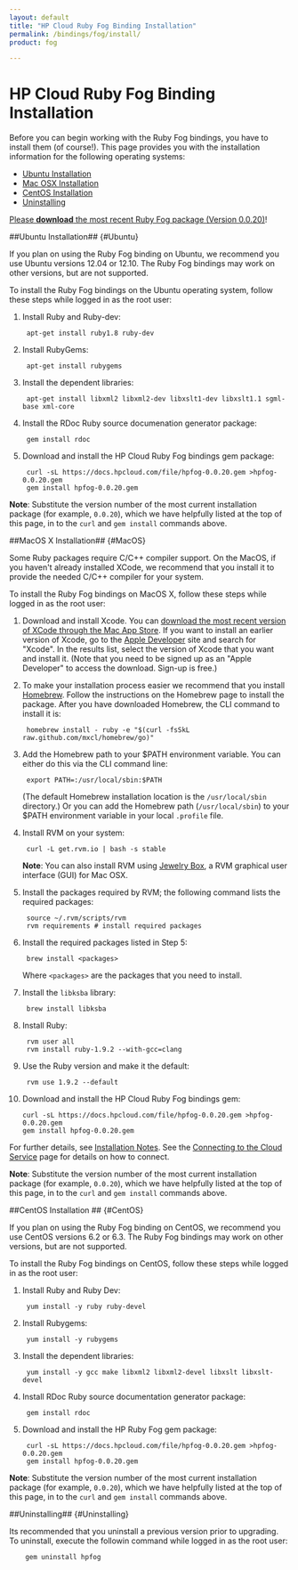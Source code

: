```yaml
---
layout: default
title: "HP Cloud Ruby Fog Binding Installation"
permalink: /bindings/fog/install/
product: fog

---
```

# HP Cloud Ruby Fog Binding Installation

Before you can begin working with the Ruby Fog bindings, you have to install them (of course!).  <!--We recommend installing with the [RVM package](https://rvm.io//).-->  This page provides you with the installation information for the following operating systems:

* [Ubuntu Installation](#Ubuntu)
* [Mac OSX Installation](#MacOS)
* [CentOS Installation](#CentOS)
* [Uninstalling](#Uninstalling) 

[Please **download** the most recent Ruby Fog package (Version 0.0.20)](/file/hpfog-0.0.20.gem)!


<!--##Installation Prerequisites## {#Installation}

To install the HP Cloud Ruby Fog bindings on any of the currently-supported platforms, you need to have RVM installed on your system:

    curl -L get.rvm.io | bash -s stable

**Note**: On a Mac, you can also install RVM using [Jewelry Box](https://unfiniti.com/software/mac/jewelrybox), a RVM graphical user interface (GUI) for Mac OSX.

You are now ready to perform your installation on [Ubuntu](#Ubuntu), [MacOS](#MacOS), or [CentOS](#CentOS).-->


##Ubuntu Installation## {#Ubuntu}

If you plan on using the Ruby Fog binding on Ubuntu, we recommend you use Ubuntu versions 12.04 or 12.10.  The Ruby Fog bindings may work on other versions, but are not supported. 

To install the Ruby Fog bindings on the Ubuntu operating system, follow these steps while logged in as the root user:

1. Install Ruby and Ruby-dev:

        apt-get install ruby1.8 ruby-dev

2. Install RubyGems:

        apt-get install rubygems

3. Install the dependent libraries:

        apt-get install libxml2 libxml2-dev libxslt1-dev libxslt1.1 sgml-base xml-core

4. Install the RDoc Ruby source documenation generator package:

        gem install rdoc

5. Download and install the HP Cloud Ruby Fog bindings gem package:

        curl -sL https://docs.hpcloud.com/file/hpfog-0.0.20.gem >hpfog-0.0.20.gem
        gem install hpfog-0.0.20.gem

**Note**: Substitute the version number of the most current installation package (for example, `0.0.20`), which we have helpfully listed at the top of this page, in to the `curl` and `gem install` commands above.

##MacOS X Installation## {#MacOS}

Some Ruby packages require C/C++ compiler support.  On the MacOS, if you haven't already installed XCode, we recommend that you install it to provide the needed C/C++ compiler for your system.  

To install the Ruby Fog bindings on MacOS X, follow these steps while logged in as the root user:

1. Download and install Xcode.  You can [download the most recent version of XCode through the Mac App Store](https://itunes.apple.com/us/app/xcode/id497799835?ls=1&mt=12).  If you want to install an earlier version of Xcode, go to the [Apple Developer](https://developer.apple.com/downloads/index.action) site and search for "Xcode".  In the results list, select the version of Xcode that you want and install it.  (Note that you need to be signed up as an "Apple Developer" to access the download.  Sign-up is free.)

2. To make your installation process easier we recommend that you install [Homebrew](http://wiki.github.com/mxcl/homebrew/installation).  Follow the instructions on the Homebrew page to install the package.  After you have downloaded Homebrew, the CLI command to install it is:

        homebrew install - ruby -e "$(curl -fsSkL raw.github.com/mxcl/homebrew/go)"

3. Add the Homebrew path to your $PATH environment variable.  You can either do this via the CLI command line:

        export PATH=:/usr/local/sbin:$PATH
        
    (The default Homebrew installation location is the `/usr/local/sbin` directory.)  Or you can add the Homebrew path (`/usr/local/sbin`) to your $PATH environment variable in your local `.profile` file.
    
4. Install RVM on your system:

        curl -L get.rvm.io | bash -s stable

    **Note**: You can also install RVM using [Jewelry Box](https://unfiniti.com/software/mac/jewelrybox), a RVM graphical user interface (GUI) for Mac OSX.

5. Install the packages required by RVM; the following command lists the required packages:
    
        source ~/.rvm/scripts/rvm
        rvm requirements # install required packages
        
6. Install the required packages listed in Step 5:

        brew install <packages>
        
    Where `<packages>` are the packages that you need to install.
    
7. Install the `libksba` library:

        brew install libksba

8. Install Ruby:

        rvm user all
        rvm install ruby-1.9.2 --with-gcc=clang
        
9. Use the Ruby version and make it the default:

        rvm use 1.9.2 --default

10. Download and install the HP Cloud Ruby Fog bindings gem:

        curl -sL https://docs.hpcloud.com/file/hpfog-0.0.20.gem >hpfog-0.0.20.gem
        gem install hpfog-0.0.20.gem

For further details, see [Installation Notes](#InstallationNotes).  See the [Connecting to the Cloud Service](/bindings/fog/connect) page for details on how to connect.

**Note**: Substitute the version number of the most current installation package (for example, `0.0.20`), which we have helpfully listed at the top of this page, in to the `curl` and `gem install` commands above.

##CentOS Installation ## {#CentOS}

If you plan on using the Ruby Fog binding on CentOS, we recommend you use CentOS versions 6.2 or 6.3.  The Ruby Fog bindings may work on other versions, but are not supported. 

To install the Ruby Fog bindings on CentOS, follow these steps while logged in as the root user:

1. Install Ruby and Ruby Dev:

        yum install -y ruby ruby-devel
    
2. Install Rubygems:

        yum install -y rubygems

3. Install the dependent libraries:

        yum install -y gcc make libxml2 libxml2-devel libxslt libxslt-devel

4. Install RDoc Ruby source documentation generator package:

        gem install rdoc

5. Download and install the HP Ruby Fog gem package:

        curl -sL https://docs.hpcloud.com/file/hpfog-0.0.20.gem >hpfog-0.0.20.gem
        gem install hpfog-0.0.20.gem

**Note**: Substitute the version number of the most current installation package (for example, `0.0.20`), which we have helpfully listed at the top of this page, in to the `curl` and `gem install` commands above.

<!--##Installation Notes## {#Installation}

Ensure RVM is loaded into a shell session as a function. For example, if you are using the ~/.bashrc file for your bash, you would need to add the following line to that file:

<code>
\[\[ -s "$HOME/.rvm/scripts/rvm" \]\] && . "$HOME/.rvm/scripts/rvm" # This loads RVM into a shell session.
</code>
-->
##Uninstalling## {#Uninstalling}

Its recommended that you uninstall a previous version prior to upgrading. To uninstall, execute the followin command while logged in as the root user:

        gem uninstall hpfog

